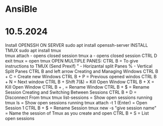 # AnsiBle
# 10.5.2024

Install OPENSSH ON SERVER
	sudo apt install openssh-server
INSTALL TMUX
	sudo apt install tmux	
	tmux attach - opens closed session
	tmux a - opens closed session
	CTRL D exit
	tmux = open tmux
OPEN MULTIPLE PANES:
	CTRL B = To give instructions to TMUX (Send Prexif)
	" - Horizantal split Panes
	% - Vertical Split Panes
	CTRL B and left arrow
Creating and Managing Windows
	CTRL B + C = Create new Windows
	CTRL B + P = Previous opened windos
	CTRL B + N = Next window
	CTRL B + Shift 7(&) = Kill Open Window
	CTRL B + X = Kill Open Window
	CTRL B + , = Rename Window
	CTRL B + $ = Rename Session
Creating and Switching Between Sessions
	CTRL B + D = Disconnect From tmux
	tmux list-sessions = Show open sessions running
	tmux ls = Show open sessions running
	tmux attach -t 1 (Enter) = Open Session 1
	CTRL B + $ = Rename Session
	tmux new -s "give session name" = Name the session of Tmux as you create and open 
	CTRL B + S = List open sessions

